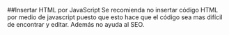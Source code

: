 ##Insertar HTML por JavaScript
Se recomienda no insertar código HTML por medio de javascript puesto que esto hace que el código sea mas difícil de encontrar y editar. Además no ayuda al SEO.
